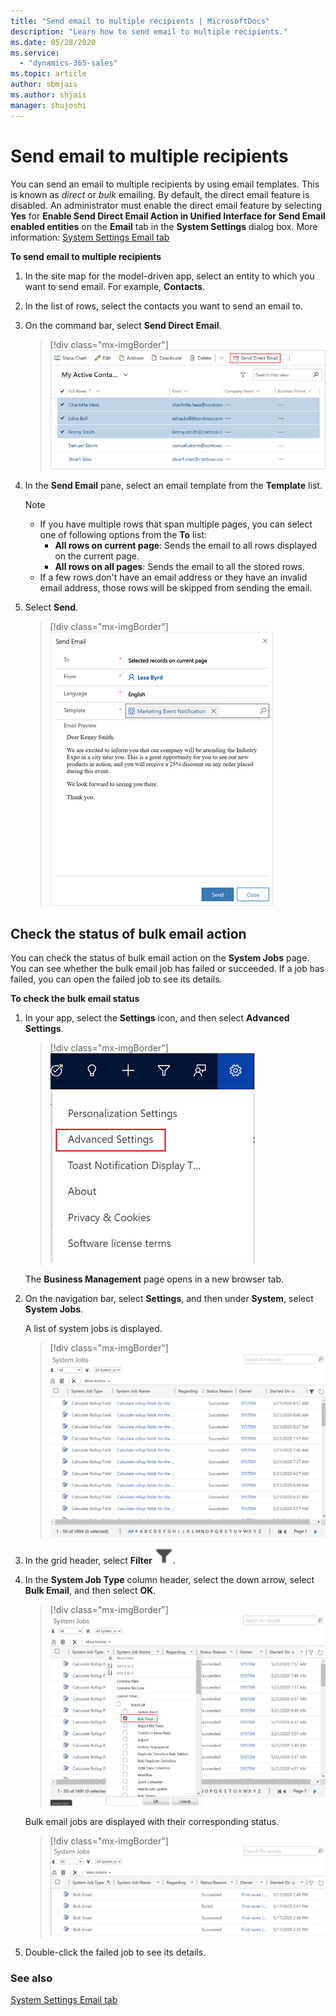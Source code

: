 ```yaml
---
title: "Send email to multiple recipients | MicrosoftDocs"
description: "Learn how to send email to multiple recipients."
ms.date: 05/28/2020
ms.service:
  - "dynamics-365-sales"
ms.topic: article
author: sbmjais
ms.author: shjais
manager: shujoshi
---
```


# Send email to multiple recipients

You can send an email to multiple recipients by using email templates. This is known as *direct* or *bulk* emailing. By default, the direct email feature is disabled. An administrator must enable the direct email feature by selecting **Yes** for **Enable Send Direct Email Action in Unified Interface for Send Email enabled entities** on the **Email** tab in the **System Settings** dialog box. More information: [System Settings Email tab](https://docs.microsoft.com/power-platform/admin/system-settings-dialog-box-email-tab)

**To send email to multiple recipients**
  
1. In the site map for the model-driven app, select an entity to which you want to send email. For example, **Contacts**.  
  
2. In the list of rows, select the contacts you want to send an email to.  
  
3. On the command bar, select **Send Direct Email**.  

    > [!div class="mx-imgBorder"]
    > ![Select multiple contacts and then select Send Direct Email](media/select-contacts.png "Select multiple contacts and then select Send Direct Email")

4. In the **Send Email** pane, select an email template from the **Template** list.

    > [!NOTE]
    > - If you have multiple rows that span multiple pages, you can select one of following options from the **To** list:
    >   - **All rows on current page**: Sends the email to all rows displayed on the current page.
    >   - **All rows on all pages**: Sends the email to all the stored rows.
    > - If a few rows don't have an email address or they have an invalid email address, those rows will be skipped from sending the email.

5. Select **Send**.

    > [!div class="mx-imgBorder"]
    > ![Send email to multiple recipients](media/direct-email.png "Send email to multiple recipients")

## Check the status of bulk email action

You can check the status of bulk email action on the **System Jobs** page. You can see whether the bulk email job has failed or succeeded. If a job has failed, you can open the failed job to see its details.

**To check the bulk email status**

1. In your app, select the **Settings** icon, and then select **Advanced Settings**.

    > [!div class="mx-imgBorder"]
    > ![Advanced settings](media/advanced-settings.png "Advanced settings") 

    The **Business Management** page opens in a new browser tab.

2.  On the navigation bar, select **Settings**, and then under **System**, select **System Jobs**.
    
    A list of system jobs is displayed.

    > [!div class="mx-imgBorder"]
    > ![List of system jobs](media/filter-jobs.png "List of system jobs") 

3. In the grid header, select **Filter** ![Filter icon to filter system jobs](media/filter-icon.png "Filter icon to filter system jobs").

4. In the **System Job Type** column header, select the down arrow, select **Bulk Email**, and then select **OK**.

    > [!div class="mx-imgBorder"]
    > ![Bulk email filter](media/bulk-email-filter.png "Bulk email filter") 

    Bulk email jobs are displayed with their corresponding status.

    > [!div class="mx-imgBorder"]
    > ![Bulk email jobs](media/bulk-email-jobs.png "Bulk email jobs") 

5. Double-click the failed job to see its details.

### See also

[System Settings Email tab](https://docs.microsoft.com/power-platform/admin/system-settings-dialog-box-email-tab)
